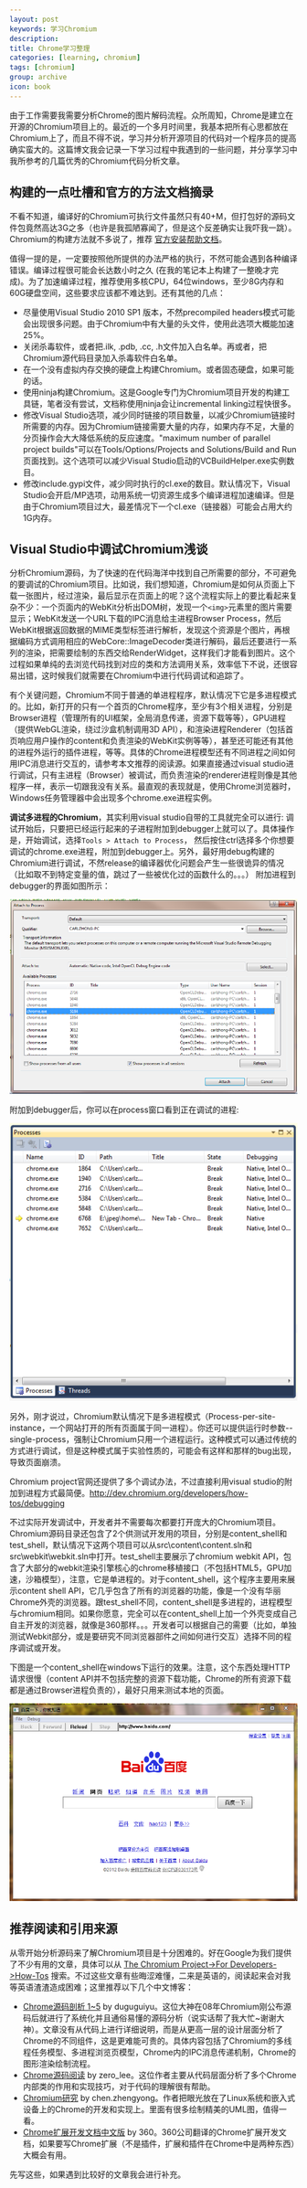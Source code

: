 ```yaml
---
layout: post
keywords: 学习Chromium
description: 
title: Chrome学习整理
categories: [learning, chromium]
tags: [chromium]
group: archive
icon: book
---
```


由于工作需要我需要分析Chrome的图片解码流程。众所周知，Chrome是建立在开源的Chromium项目上的。最近的一个多月时间里，我基本把所有心思都放在Chromium上了，而且不得不说，学习并分析开源项目的代码对一个程序员的提高确实蛮大的。这篇博文我会记录一下学习过程中我遇到的一些问题，并分享学习中我所参考的几篇优秀的Chromium代码分析文章。

## 构建的一点吐槽和官方的方法文档摘录

不看不知道，编译好的Chromium可执行文件虽然只有40+M，但打包好的源码文件包竟然高达3G之多（也许是我孤陋寡闻了，但是这个反差确实让我吓我一跳）。
Chromium的构建方法就不多说了，推荐 [官方安装帮助文档](http://www.chromium.org/developers/how-tos/build-instructions-windows/index.html)。

值得一提的是，一定要按照他所提供的办法严格的执行，不然可能会遇到各种编译错误。编译过程很可能会长达数小时之久 (在我的笔记本上构建了一整晚才完成)。为了加速编译过程，推荐使用多核CPU，64位windows，至少8G内存和60G硬盘空间，这些要求应该都不难达到。还有其他的几点：

- 尽量使用Visual Studio 2010 SP1 版本，不然precompiled headers模式可能会出现很多问题。由于Chromium中有大量的头文件，使用此选项大概能加速25%。
- 关闭杀毒软件，或者把.ilk, .pdb, .cc, .h文件加入白名单。再或者，把Chromium源代码目录加入杀毒软件白名单。
- 在一个没有虚拟内存交换的硬盘上构建Chromium。或者固态硬盘，如果可能的话。
- 使用ninja构建Chromium。这是Google专门为Chromium项目开发的构建工具链，笔者没有尝试，文档称使用ninja会让incremental linking过程快很多。
- 修改Visual Studio选项，减少同时链接的项目数量，以减少Chromium链接时所需要的内存。因为Chromium链接需要大量的内存，如果内存不足，大量的分页操作会大大降低系统的反应速度。"maximum number of parallel project builds"可以在Tools/Options/Projects and Solutions/Build and Run页面找到。这个选项可以减少Visual Studio启动的VCBuildHelper.exe实例数目。
- 修改include.gypi文件，减少同时执行的cl.exe的数目。默认情况下，Visual Studio会开启/MP选项，动用系统一切资源生成多个编译进程加速编译。但是由于Chromium项目过大，最差情况下一个cl.exe（链接器）可能会占用大约1G内存。

## Visual Studio中调试Chromium浅谈

分析Chromium源码，为了快速的在代码海洋中找到自己所需要的部分，不可避免的要调试的Chromium项目。比如说，我们想知道，Chromium是如何从页面上下载一张图片，经过渲染，最后显示在页面上的呢？这个流程实际上的要比看起来复杂不少：一个页面内的WebKit分析出DOM树，发现一个`<img>`元素里的图片需要显示；WebKit发送一个URL下载的IPC消息给主进程Browser Process，然后WebKit根据返回数据的MIME类型标签进行解析，发现这个资源是个图片，再根据编码方式调用相应的WebCore::ImageDecoder类进行解码，最后还要进行一系列的渲染，把需要绘制的东西交给RenderWidget，这样我们才能看到图片。这个过程如果单纯的去浏览代码找到对应的类和方法调用关系，效率低下不说，还很容易出错，这时候我们就需要在Chromium中进行代码调试和追踪了。

有个关键问题，Chromium不同于普通的单进程程序，默认情况下它是多进程模式的。比如，新打开的只有一个首页的Chrome程序，至少有3个相关进程，分别是Browser进程（管理所有的UI框架，全局消息传递，资源下载等等），GPU进程（提供WebGL渲染，绕过沙盒机制调用3D API），和渲染进程Renderer（包括首页响应用户操作的content和负责渲染的WebKit实例等等），甚至还可能还有其他的进程外运行的插件进程，等等。具体的Chrome进程模型还有不同进程之间如何用IPC消息进行交互的，请参考本文推荐的阅读源。如果直接通过visual studio进行调试，只有主进程（Browser）被调试，而负责渲染的renderer进程则像是其他程序一样，表示一切跟我没有关系。最直观的表现就是，使用Chrome浏览器时，Windows任务管理器中会出现多个chrome.exe进程实例。

**调试多进程的Chromium**，其实利用visual studio自带的工具就完全可以进行: 调试开始后，只要把已经运行起来的子进程附加到debugger上就可以了。具体操作是，开始调试，选择`Tools > Attach to Process`， 然后按住ctrl选择多个你想要调试的chrome.exe进程，附加到debugger上。另外，最好用debug构建的Chromium进行调试，不然release的编译器优化问题会产生一些很诡异的情况（比如取不到特定变量的值，跳过了一些被优化过的函数什么的。。。）
附加进程到debugger的界面如图所示：

![processes-chromium.PNG](/image/processes-chromium.PNG)

附加到debugger后，你可以在process窗口看到正在调试的进程:

![debugger.PNG](/image/debugger.PNG)

另外，刚才说过，Chromium默认情况下是多进程模式（Process-per-site-instance，一个网站打开的所有页面属于同一进程）。你还可以提供运行时参数--single-process，强制让Chromium只用一个进程运行。这种模式可以通过传统的方式进行调试，但是这种模式属于实验性质的，可能会有这样和那样的bug出现，导致页面崩溃。

Chromium project官网还提供了多个调试办法，不过直接利用visual studio的附加到进程方式最简便。http://dev.chromium.org/developers/how-tos/debugging

不过实际开发调试中，开发者并不需要每次都要打开庞大的Chromium项目。Chromium源码目录还包含了2个供测试开发用的项目，分别是content_shell和test_shell，默认情况下这两个项目可以从src\content\content.sln和src\webkit\webkit.sln中打开。test_shell主要展示了chromium webkit API，包含了大部分的webkit渲染引擎核心的chrome移植接口（不包括HTML5，GPU加速，沙箱模型），注意，它是单进程的。对于content_shell，这个程序主要用来展示content shell API，它几乎包含了所有的浏览器的功能，像是一个没有华丽Chrome外壳的浏览器。跟test_shell不同，content_shell是多进程的，进程模型与chromium相同。如果你愿意，完全可以在content_shell上加一个外壳变成自己自主开发的浏览器，就像是360那样。。。开发者可以根据自己的需要（比如，单独测试Webkit部分，或是要研究不同浏览器部件之间如何进行交互）选择不同的程序调试或开发。

下图是一个content_shell在windows下运行的效果。注意，这个东西处理HTTP请求很慢（content API并不包括完整的资源下载功能，Chrome的所有资源下载都是通过Browser进程负责的），最好只用来测试本地的页面。


![content-shell.PNG](/image/content-shell.PNG)

## 推荐阅读和引用来源

从零开始分析源码来了解Chromium项目是十分困难的。好在Google为我们提供了不少有用的文章，具体可以从 [The Chromium Project->For Developers->How-Tos](http://www.chromium.org/developers/how-tos/) 搜索。不过这些文章有些晦涩难懂，二来是英语的，阅读起来会对我等英语渣渣造成困难；这里推荐以下几个中文博客：

- [Chrome源码剖析 1~5](http://www.cnblogs.com/duguguiyu/archive/2008/10/02/1303095.html) by duguguiyu。这位大神在08年Chromium刚公布源码后就进行了系统化并且通俗易懂的源码分析（说实话帮了我大忙~谢谢大神）。文章没有从代码上进行详细说明，而是从更高一层的设计层面分析了Chrome的不同组件，这是更难能可贵的。具体内容包括了Chromium的多线程任务模型、多进程浏览页模型，Chrome内的IPC消息传递机制，Chrome的图形渲染绘制流程。
- [Chrome源码阅读](http://blog.csdn.net/zero_lee/article/category/1212479) by zero_lee。这位作者主要从代码层面分析了多个Chrome内部类的作用和实现技巧，对于代码的理解很有帮助。
- [Chromium研究](http://mogoweb.net/categories/chromium-research) by chen.zhengyong。作者把眼光放在了Linux系统和嵌入式设备上的Chrome的开发和实现上。里面有很多绘制精美的UML图，值得一看。
- [Chrome扩展开发文档中文版](http://open.chrome.360.cn/extension_dev/overview.html) by 360。360公司翻译的Chrome扩展开发文档，如果要写Chrome扩展（不是插件，扩展和插件在Chrome中是两种东西）大概会有用。

先写这些，如果遇到比较好的文章我会进行补充。